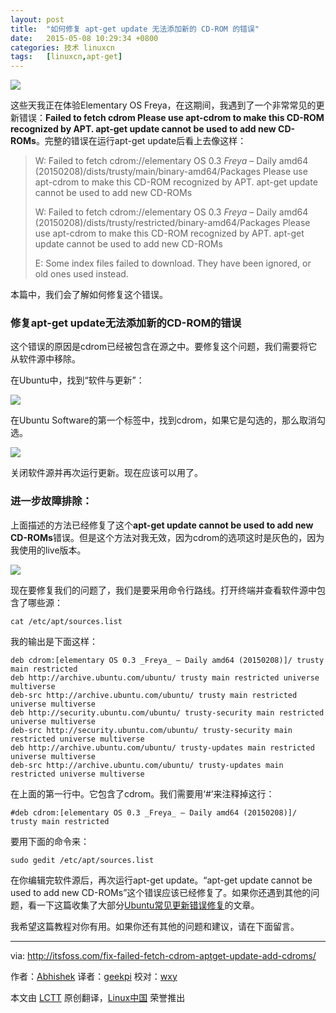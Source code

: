 ```yaml
---
layout: post
title:	"如何修复 apt-get update 无法添加新的 CD-ROM 的错误"
date:	2015-05-08 10:29:34 +0800 
categories:	技术 linuxcn 
tags:	[linuxcn,apt-get]
---
```



![](/Asserts/Images//attachment/album/201505/08/102935lutcjkyukbzjb0cl.jpg)


这些天我正在体验Elementary OS Freya，在这期间，我遇到了一个非常常见的更新错误：**Failed to fetch cdrom Please use apt-cdrom to make this CD-ROM recognized by APT. apt-get update cannot be used to add new CD-ROMs**。完整的错误在运行apt-get update后看上去像这样：



> 
> W: Failed to fetch cdrom://elementary OS 0.3 *Freya* – Daily amd64 (20150208)/dists/trusty/main/binary-amd64/Packages Please use apt-cdrom to make this CD-ROM recognized by APT. apt-get update cannot be used to add new CD-ROMs
> 
> 
> W: Failed to fetch cdrom://elementary OS 0.3 *Freya* – Daily amd64 (20150208)/dists/trusty/restricted/binary-amd64/Packages Please use apt-cdrom to make this CD-ROM recognized by APT. apt-get update cannot be used to add new CD-ROMs
> 
> 
> E: Some index files failed to download. They have been ignored, or old ones used instead.
> 
> 
> 


本篇中，我们会了解如何修复这个错误。


### 修复apt-get update无法添加新的CD-ROM的错误


这个错误的原因是cdrom已经被包含在源之中。要修复这个问题，我们需要将它从软件源中移除。


在Ubuntu中，找到“软件与更新”：


![](/Asserts/Images//attachment/album/201505/08/102935i955dp0ujgtuuu6u.jpg)


在Ubuntu Software的第一个标签中，找到cdrom，如果它是勾选的，那么取消勾选。


![](/Asserts/Images//attachment/album/201505/08/102936kg7s7ktfa7aflkde.jpg)


关闭软件源并再次运行更新。现在应该可以用了。


### 进一步故障排除：


上面描述的方法已经修复了这个**apt-get update cannot be used to add new CD-ROMs**错误。但是这个方法对我无效，因为cdrom的选项这时是灰色的，因为我使用的live版本。


![](/Asserts/Images//attachment/album/201505/08/102936jewm54skws4am4os.png)


现在要修复我们的问题了，我们是要采用命令行路线。打开终端并查看软件源中包含了哪些源：



```
cat /etc/apt/sources.list

```

我的输出是下面这样：



```
deb cdrom:[elementary OS 0.3 _Freya_ – Daily amd64 (20150208)]/ trusty main restricted
deb http://archive.ubuntu.com/ubuntu/ trusty main restricted universe multiverse
deb-src http://archive.ubuntu.com/ubuntu/ trusty main restricted universe multiverse
deb http://security.ubuntu.com/ubuntu/ trusty-security main restricted universe multiverse
deb-src http://security.ubuntu.com/ubuntu/ trusty-security main restricted universe multiverse
deb http://archive.ubuntu.com/ubuntu/ trusty-updates main restricted universe multiverse
deb-src http://archive.ubuntu.com/ubuntu/ trusty-updates main restricted universe multiverse

```

在上面的第一行中。它包含了cdrom。我们需要用‘#’来注释掉这行：



```
#deb cdrom:[elementary OS 0.3 _Freya_ – Daily amd64 (20150208)]/ trusty main restricted

```

要用下面的命令来：



```
sudo gedit /etc/apt/sources.list

```

在你编辑完软件源后，再次运行apt-get update。“apt-get update cannot be used to add new CD-ROMs”这个错误应该已经修复了。如果你还遇到其他的问题，看一下这篇收集了大部分[Ubuntu常见更新错误修复](http://itsfoss.com/fix-update-errors-ubuntu-1404/)的文章。


我希望这篇教程对你有用。如果你还有其他的问题和建议，请在下面留言。




---


via: <http://itsfoss.com/fix-failed-fetch-cdrom-aptget-update-add-cdroms/>


作者：[Abhishek](http://itsfoss.com/author/abhishek/) 译者：[geekpi](https://github.com/geekpi) 校对：[wxy](https://github.com/wxy)


本文由 [LCTT](https://github.com/LCTT/TranslateProject) 原创翻译，[Linux中国](http://linux.cn/) 荣誉推出
